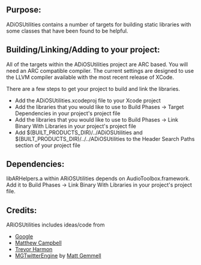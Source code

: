 Purpose:
--------

ADiOSUtilities contains a number of targets for building static libraries with
some classes that have been found to be helpful.

Building/Linking/Adding to your project:
----------

All of the targets within the ADiOSUtilities project are ARC based. You will
need an ARC compatible compiler. The current settings are designed to use the
LLVM compiler available with the most recent release of XCode.

There are a few steps to get your project to build and link the libraries.

* Add the ADiOSUtilities.xcodeproj file to your Xcode project
* Add the libraries that you would like to use to Build Phases -> Target Dependencies in your project's project file
* Add the libraries that you would like to use to Build Phases -> Link Binary With Libraries in your project's project file
* Add $(BUILT\_PRODUCTS\_DIR)/../ADiOSUtilities and $(BUILT\_PRODUCTS\_DIR)/../../ADiOSUtilities to the Header Search Paths section of your project file

Dependencies:
-----------------

libARHelpers.a within ARiOSUtilities depends on AudioToolbox.framework. Add it to Build Phases -> Link Binary With Libraries in your project's project file.

Credits:
--------
ARiOSUtilities includes ideas/code from

* [Google](http://google.com)
* [Matthew Campbell](http://howtomakeiphoneapps.com)
* [Trevor Harmon](http://vocaro.com/trevor/blog/)
* [MGTwitterEngine](https://github.com/mattgemmell/MGTwitterEngine) by [Matt Gemmell](https://github.com/mattgemmell)